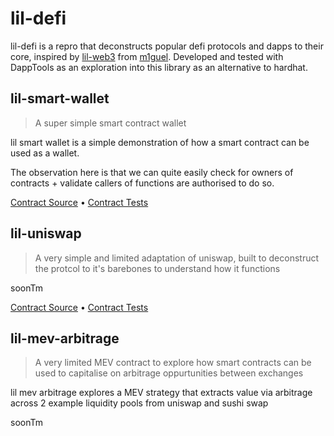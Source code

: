 # lil-defi

lil-defi is a repro that deconstructs popular defi protocols and dapps to their core, inspired by [lil-web3](https://github.com/m1guelpf/lil-web3) from [m1guel](https://twitter.com/m1guelpf). Developed and tested with DappTools as an exploration into this library as an alternative to hardhat.

## lil-smart-wallet

> A super simple smart contract wallet

lil smart wallet is a simple demonstration of how a smart contract can be used as a wallet.

The observation here is that we can quite easily check for owners of contracts + validate callers of functions are authorised to do so. 

[Contract Source](src/LilSmartWallet.sol) • [Contract Tests](src/LilSmartWallet.t.sol)

## lil-uniswap

> A very simple and limited adaptation of uniswap, built to deconstruct the protcol to it's barebones to understand how it functions

soonTm

[Contract Source](src/LilUniswap.sol) • [Contract Tests](src/LilUniswap.t.sol)


## lil-mev-arbitrage

> A very limited MEV contract to explore how smart contracts can be used to capitalise on arbitrage oppurtunities between exchanges

lil mev arbitrage explores a MEV strategy that extracts value via arbitrage across 2 example liquidity pools from uniswap and sushi swap

soonTm

